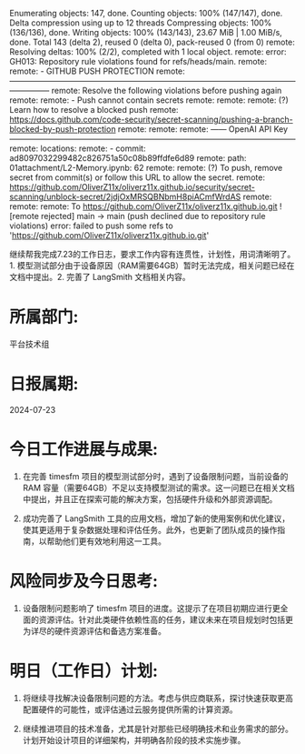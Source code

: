 Enumerating objects: 147, done. Counting objects: 100% (147/147), done. Delta compression using up to 12 threads Compressing objects: 100% (136/136), done. Writing objects: 100% (143/143), 23.67 MiB | 1.00 MiB/s, done. Total 143 (delta 2), reused 0 (delta 0), pack-reused 0 (from 0) remote: Resolving deltas: 100% (2/2), completed with 1 local object. remote: error: GH013: Repository rule violations found for refs/heads/main. remote: remote: - GITHUB PUSH PROTECTION remote: ————————————————————————————————————————— remote: Resolve the following violations before pushing again remote: remote: - Push cannot contain secrets remote: remote: remote: (?) Learn how to resolve a blocked push remote: https://docs.github.com/code-security/secret-scanning/pushing-a-branch-blocked-by-push-protection remote: remote: remote: —— OpenAI API Key ———————————————————————————————————— remote: locations: remote: - commit: ad8097032299482c826751a50c08b89ffdfe6d89 remote: path: 01attachment/L2-Memory.ipynb: 62 remote: remote: (?) To push, remove secret from commit(s) or follow this URL to allow the secret. remote: https://github.com/OliverZ11x/oliverz11x.github.io/security/secret-scanning/unblock-secret/2jdjOxMRSQBNbmH8piACmfWrdAS remote: remote: remote: To https://github.com/OliverZ11x/oliverz11x.github.io.git ! [remote rejected] main -> main (push declined due to repository rule violations) error: failed to push some refs to 'https://github.com/OliverZ11x/oliverz11x.github.io.git'

继续帮我完成7.23的工作日志，要求工作内容有连贯性，计划性，用词清晰明了。1. 模型测试部分由于设备原因（RAM需要64GB）暂时无法完成，相关问题已经在文档中提出。2. 完善了 LangSmith 文档相关内容。


# 所属部门:

平台技术组

# 日报属期:

2024-07-23

# 今日工作进展与成果:

1. 在完善 timesfm 项目的模型测试部分时，遇到了设备限制问题，当前设备的 RAM 容量（需要64GB）不足以支持模型测试的需求。这一问题已在相关文档中提出，并且正在探索可能的解决方案，包括硬件升级和外部资源调配。

2. 成功完善了 LangSmith 工具的应用文档，增加了新的使用案例和优化建议，使其更适用于复杂数据处理和评估任务。此外，也更新了团队成员的操作指南，以帮助他们更有效地利用这一工具。

# 风险同步及今日思考:

1. 设备限制问题影响了 timesfm 项目的进度。这提示了在项目初期应进行更全面的资源评估。针对此类硬件依赖性高的任务，建议未来在项目规划时包括更为详尽的硬件资源评估和备选方案准备。

# 明日（工作日）计划:

1. 将继续寻找解决设备限制问题的方法。考虑与供应商联系，探讨快速获取更高配置硬件的可能性，或评估通过云服务提供所需的计算资源。

2. 继续推进项目的技术准备，尤其是针对那些已经明确技术和业务需求的部分。计划开始设计项目的详细架构，并明确各阶段的技术实施步骤。